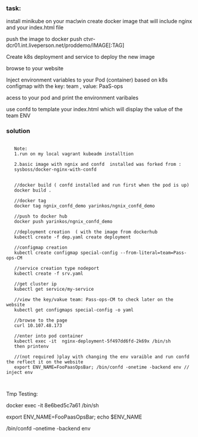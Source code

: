 

### task:
install minikube on your mac\win
create docker image that will include nginx and your index.html file

push the image to docker push ctvr-dcr01.int.liveperson.net/proddemo/IMAGE[:TAG]

Create k8s deployment and service to deploy the new image

browse to your website

Inject environment variables to your Pod (container) based on k8s configmap with the key: team , value: PaaS-ops

acess to your pod and print the environment varibales

use confd to template your index.html which will display the value of the team ENV

### solution



```
    
   Note: 
   1.run on my local vagrant kubeadm installtion
   
   2.basic image with ngnix and confd  installed was forked from :
   sysboss/docker-nginx-with-confd 
   
   
   //docker build ( confd installed and run first when the pod is up)
   docker build .
    
   //docker tag 
   docker tag ngnix_confd_demo yarinkos/ngnix_confd_demo 
    
   //push to docker hub
   docker push yarinkos/ngnix_confd_demo
    
   //deployment creation  ( with the image from dockerhub
   kubectl create -f dep.yaml create deployment
   
   //configmap creation
   kubectl create configmap special-config --from-literal=team=Pass-ops-CM
   
   //service creation type nodeport 
   kubectl create -f srv.yaml
   
   //get cluster ip
   kubectl get service/my-service
   
   //view the key/vakue team: Pass-ops-CM to check later on the website  
   kubectl get configmaps special-config -o yaml
   
   //browse to the page
   curl 10.107.48.173
   
   //enter into pod container
   kubectl exec -it  nginx-deployment-5f497dd6fd-2k69x /bin/sh 
   then printenv
   
   //(not required )play with changing the env varaible and run confd the reflect it on the website
   export ENV_NAME=FooPaasOpsBar; /bin/confd -onetime -backend env // inject env
   
   
   ```
   

Tmp Testing:

docker exec -it 8e6bed5c7a61 /bin/sh

export ENV_NAME=FooPaasOpsBar; echo $ENV_NAME

/bin/confd -onetime -backend env